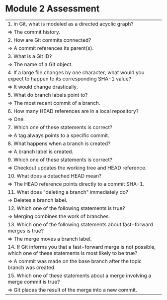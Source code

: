 # Module 2 Assessment

| |
|----|
|1. In Git, what is modeled as a directed acyclic graph?|
| =>  The commit history.|
|2. How are Git commits connected?|
| =>  A commit references its parent(s).|
|3. What is a Git ID?|
| =>  The name of a Git object.|
|4. If a large file changes by one character, what would you expect to happen to its corresponding SHA-1 value?|
| =>  It would change drastically.|
| 5. What do branch labels point to?|
| =>  The most recent commit of a branch.|
|6. How many HEAD references are in a local repository?|
| =>  One.|
| 7. Which one of these statements is correct?|
| =>  A tag always points to a specific commit.|
|8. What happens when a branch is created?|
| =>  A branch label is created.|
|9. Which one of these statements is correct?|
| =>  Checkout updates the working tree and HEAD reference.|
|10. What does a detached HEAD mean?|
| =>  The HEAD reference points directly to a commit SHA-1.|
|11. What does "deleting a branch" immediately do?|
| =>  Deletes a branch label.|
|12. Which one of the following statements is true?|
| =>  Merging combines the work of branches.|
|13. Which one of the following statements about fast-forward merges is true?|
| =>  The merge moves a branch label.|
|14. If Git informs you that a fast-forward merge is not possible, which one of these statements is most likely to be true?|
| =>  A commit was made on the base branch after the topic branch was created.|
|15. Which one of these statements about a merge involving a merge commit is true?|
| =>  Git places the result of the merge into a new commit.|

